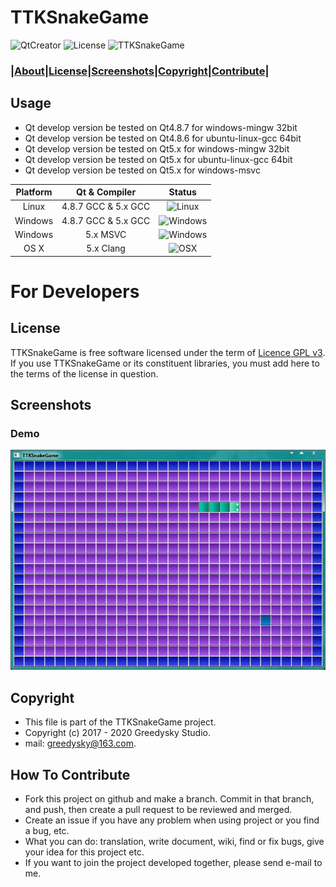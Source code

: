 # TTKSnakeGame
![QtCreator](https://img.shields.io/badge/Coded%20with-QtCreator%20IDE-blue.svg?style=flat-square)
![License](https://img.shields.io/badge/license-GPL%20V3-yellowgreen.svg?style=flat-square)
![TTKSnakeGame](https://img.shields.io/badge/Greedysky-TTKSnakeGame-green.svg?style=flat-square)

### **|[About](https://github.com/TTKProject/TTKSnakeGame#usage)|[License](https://github.com/TTKProject/TTKSnakeGame#license)|[Screenshots](https://github.com/TTKProject/TTKSnakeGame#screenshots)|[Copyright](https://github.com/TTKProject/TTKSnakeGame#copyright)|[Contribute](https://github.com/TTKProject/TTKSnakeGame#how-to-contribute)|**

Usage
----
 * Qt develop version be tested on Qt4.8.7 for windows-mingw 32bit
 * Qt develop version be tested on Qt4.8.6 for ubuntu-linux-gcc 64bit
 * Qt develop version be tested on Qt5.x for windows-mingw 32bit
 * Qt develop version be tested on Qt5.x for ubuntu-linux-gcc 64bit
 * Qt develop version be tested on Qt5.x for windows-msvc

 | Platform | Qt & Compiler       | Status                                                                                      |
| :---:    | :---:               | :---:                                                                                       |
| Linux    | 4.8.7 GCC & 5.x GCC    | ![Linux](https://img.shields.io/badge/build-passing-brightgreen.svg)                            |
| Windows  | 4.8.7 GCC & 5.x GCC       | ![Windows](https://img.shields.io/badge/build-passing-brightgreen.svg) |
| Windows  | 5.x MSVC       | ![Windows](https://img.shields.io/badge/build-passing-brightgreen.svg) |
| OS X     | 5.x Clang     | ![OSX](https://img.shields.io/badge/build-unknown-lightgrey.svg)                            |

# For Developers

License
---
TTKSnakeGame is free software licensed under the term of [Licence GPL v3](https://github.com/TTKProject/TTKSnakeGame/blob/master/LICENSE). If you use TTKSnakeGame or its constituent libraries, you must add here to the terms of the license in question.

Screenshots
----
### Demo
![Demo](https://github.com/TTKProject/TTKSnakeGame/blob/master/demo.jpg?raw=true)

Copyright
-------
 * This file is part of the TTKSnakeGame project.
 * Copyright (c) 2017 - 2020 Greedysky Studio.
 * mail: greedysky@163.com.
 
How To Contribute
-------
 * Fork this project on github and make a branch. Commit in that branch, and push, then create a pull request to be reviewed and merged.
 * Create an issue if you have any problem when using project or you find a bug, etc.
 * What you can do: translation, write document, wiki, find or fix bugs, give your idea for this project etc.
 * If you want to join the project developed together, please send e-mail to me.
